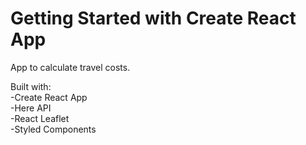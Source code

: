 # Getting Started with Create React App
App to calculate travel costs.

Built with: <br/>
-Create React App <br/>
-Here API <br/>
-React Leaflet <br/>
-Styled Components <br/>
